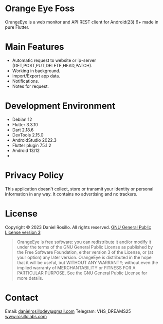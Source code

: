 # Orange Eye Foss
OrangeEye is a web monitor and API REST client for Android(23) 6+ made in pure Flutter.

# Main Features

* Automatic request to website or ip-server (GET,POST,PUT,DELETE,HEAD,PATCH). 
* Working in background. 
* Import/Export app data. 
* Notifications. 
* Notes for request.

# Development Environment
- Debian 12
- Flutter 3.3.10
- Dart 2.18.6
- DevTools 2.15.0
- AndroidStudio 2022.3
- Flutter plugin 75.1.2
- Android 13/12
- 
# Privacy Policy
This application doesn't collect, store or transmit your identity or personal information in any way. It contains no advertising and no trackers.

# License
Copyright © 2023 Daniel Rosillo. All rights reserved.
[GNU General Public License version 3](https://www.gnu.org/licenses/gpl.txt)
> OrangeEye is free software: you can redistribute it and/or modify it under the terms of the GNU General Public License as published by the Free Software Foundation, either version 3 of the License, or (at your option) any later version.
> OrangeEye is distributed in the hope that it will be useful, but WITHOUT ANY WARRANTY; without even the implied warranty of MERCHANTABILITY or FITNESS FOR A PARTICULAR PURPOSE. See the GNU General Public License for more details.

# Contact 
Email: danielrosillodev@gmail.com
Telegram: VHS_DREAMS25
www.rosillolabs.com